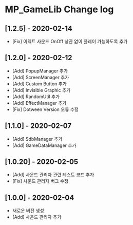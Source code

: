 # MP_GameLib Change log

## [1.2.5] - 2020-02-14

- [Fix] 이펙트 사운드 OnOff 상관 없이 플레이 가능하도록 추가

## [1.2.0] - 2020-02-12

- [Add] PopupManager 추가
- [Add] ScreenManager 추가
- [Add] Custom Button 추가
- [Add] Invisible Graphic 추가
- [Add] RandomUtil 추가
- [Add] EffectManager 추가
- [Fix] Dotween Version 오류 수정

## [1.1.0] - 2020-02-07

- [Add] SdbManager 추가
- [Add] GameDataManager 추가

## [1.0.20] - 2020-02-05

- [Add] 사운드 관리자 관련 테스트 코드 추가
- [Fix] 사운드 관리자 버그 수정

## [1.0.0] - 2020-02-04

- 새로운 버전 생성
- [Add] 사운드 관리자 추가
